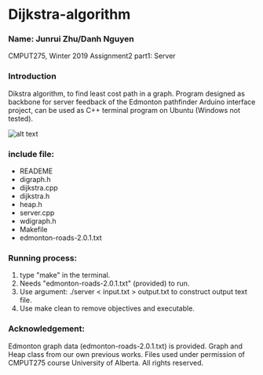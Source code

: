 # Dijkstra-algorithm
### Name: Junrui Zhu/Danh Nguyen
CMPUT275, Winter 2019
Assignment2 part1: Server

### Introduction
Dikstra algorithm, to find least cost path in a graph.
Program designed as backbone for server feedback of the Edmonton pathfinder Arduino interface project, can be used as C++ terminal program on Ubuntu (Windows not tested).

![alt text](https://github.com/danny-cpp/Dijkstra-algorithm/blob/master/result_on_Arduino.gif?raw=true)

### include file:      
- READEME
- digraph.h
- dijkstra.cpp
- dijkstra.h
- heap.h
- server.cpp
- wdigraph.h
- Makefile
- edmonton-roads-2.0.1.txt

### Running process:
1. type "make" in the terminal.
2. Needs "edmonton-roads-2.0.1.txt" (provided) to run.
3. Use argument: ./server < input.txt > output.txt to construct output text file.
4. Use make clean to remove objectives and executable.

### Acknowledgement:
Edmonton graph data (edmonton-roads-2.0.1.txt) is provided. Graph and Heap class from our own previous works. Files used under permission of CMPUT275 course University of Alberta. All rights reserved.


